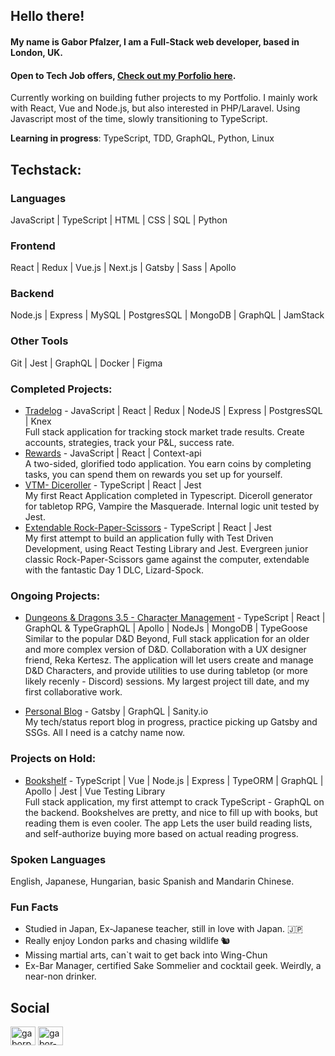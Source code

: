 ## Hello there!

#### My name is Gabor Pfalzer, I am a Full-Stack web developer, based in London, UK.
#### Open to Tech Job offers, [Check out my Porfolio here](https://pfalzer.dev).

Currently working on building futher projects to my Portfolio. I mainly work with React, Vue and Node.js, but also interested in PHP/Laravel. Using Javascript most of the time, slowly transitioning to TypeScript.

**Learning in progress**: TypeScript, TDD, GraphQL, Python, Linux

## Techstack:

### Languages

JavaScript | TypeScript | HTML | CSS | SQL | Python 


### Frontend

React | Redux | Vue.js | Next.js | Gatsby | Sass | Apollo


### Backend

Node.js | Express | MySQL | PostgresSQL | MongoDB | GraphQL | JamStack


### Other Tools

Git | Jest | GraphQL | Docker | Figma


### Completed Projects:

- [Tradelog](https://tradelog-app.herokuapp.com/) - JavaScript | React | Redux | NodeJS | Express | PostgresSQL | Knex <br>
  Full stack application for tracking stock market trade results. Create accounts, strategies, track your P&L, success rate.
- [Rewards](https://gold-that-glitters.herokuapp.com/todos) - JavaScript | React | Context-api <br>
  A two-sided, glorified todo application. You earn coins by completing tasks, you can spend them on rewards you set up for yourself.
- [VTM- Diceroller](https://vtm-diceroll.netlify.app/) - TypeScript | React | Jest <br>
  My first React Application completed in Typescript. Diceroll generator for tabletop RPG, Vampire the Masquerade. Internal logic unit tested by Jest. 
- [Extendable Rock-Paper-Scissors](https://rock-paper-dlc.netlify.app/) - TypeScript | React | Jest <br>
  My first attempt to build an application fully with Test Driven Development, using React Testing Library and Jest. Evergreen junior classic Rock-Paper-Scissors game against     the computer, extendable with the fantastic Day 1 DLC, Lizard-Spock. 

### Ongoing Projects:
- [Dungeons & Dragons 3.5 - Character Management](https://dnd-legacy.netlify.app/) - TypeScript | React | GraphQL & TypeGraphQL | Apollo | NodeJs | MongoDB | TypeGoose <br>
  Similar to the popular D&D Beyond, Full stack application for an older and more complex version of D&D. Collaboration with a UX designer friend, Reka Kertesz. The application   will let users create and manage D&D Characters, and provide utilities to use during tabletop (or more likely recenly - Discord) sessions. My largest project till date, and my   first collaborative work.

- [Personal Blog](https://github.com/pfalzergbr/personal-blog) - Gatsby | GraphQL | Sanity.io  <br>
  My tech/status report blog in progress, practice picking up Gatsby and SSGs. All I need is a catchy name now. 

### Projects on Hold: 
- [Bookshelf](https://github.com/pfalzergbr/bookshelf) - TypeScript | Vue | Node.js | Express | TypeORM | GraphQL | Apollo | Jest | Vue Testing Library <br>
  Full stack application, my first attempt to crack TypeScript - GraphQL on the backend. Bookshelves are pretty, and nice to fill up with books, but reading them is even cooler.   The app Lets the user build reading lists, and self-authorize buying more based on actual reading progress. 

### Spoken Languages

English, Japanese, Hungarian, basic Spanish and Mandarin Chinese.

### Fun Facts

- Studied in Japan, Ex-Japanese teacher, still in love with Japan. 🇯🇵
- Really enjoy London parks and chasing wildlife 🐿️
- Missing martial arts, can`t wait to get back into Wing-Chun
- Ex-Bar Manager, certified Sake Sommelier and cocktail geek. Weirdly, a near-non drinker. 

## Social

<a href="https://twitter.com/gaborpfalzer" target="blank"><img align="center" src="https://cdn.jsdelivr.net/npm/simple-icons@3.0.1/icons/twitter.svg" alt="gaborpfalzer" height="30" width="40" /></a>
<a href="https://linkedin.com/in/gabor-peter-pfalzer-10552224" target="blank"><img align="center" src="https://cdn.jsdelivr.net/npm/simple-icons@3.0.1/icons/linkedin.svg" alt="gabor-peter-pfalzer-10552224" height="30" width="40" /></a>

</p>


